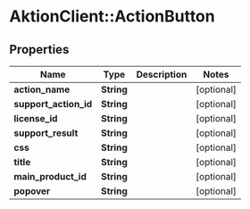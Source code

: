 # AktionClient::ActionButton

## Properties
Name | Type | Description | Notes
------------ | ------------- | ------------- | -------------
**action_name** | **String** |  | [optional] 
**support_action_id** | **String** |  | [optional] 
**license_id** | **String** |  | [optional] 
**support_result** | **String** |  | [optional] 
**css** | **String** |  | [optional] 
**title** | **String** |  | [optional] 
**main_product_id** | **String** |  | [optional] 
**popover** | **String** |  | [optional] 


